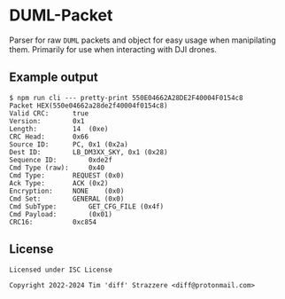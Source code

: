 # DUML-Packet

Parser for raw `DUML` packets and object for easy usage when manipilating them. Primarily for use when interacting with DJI drones.

## Example output

```
$ npm run cli --- pretty-print 550E04662A28DE2F40004F0154c8
Packet HEX(550e04662a28de2f40004f0154c8)
Valid CRC:		true
Version:		0x1
Length:			14	(0xe)
CRC Head:		0x66
Source ID:		PC, 0x1 (0x2a)
Dest ID:		LB_DM3XX_SKY, 0x1 (0x28)
Sequence ID:		0xde2f
Cmd Type (raw):		0x40
Cmd Type:		REQUEST	(0x0)
Ack Type:		ACK	(0x2)
Encryption:		NONE	(0x0)
Cmd Set:		GENERAL	(0x0)
Cmd SubType:		GET_CFG_FILE (0x4f)
Cmd Payload:		(0x01)
CRC16:			0xc854
```

## License

```
Licensed under ISC License

Copyright 2022-2024 Tim 'diff' Strazzere <diff@protonmail.com>
```